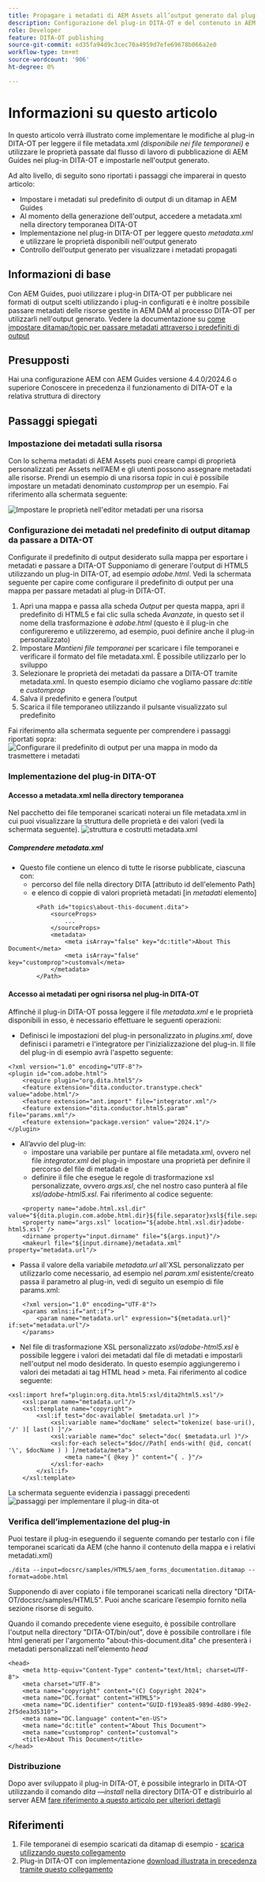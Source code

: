 ```yaml
---
title: Propagare i metadati di AEM Assets all’output generato dal plug-in DITA-OT
description: Configurazione del plug-in DITA-OT e del contenuto in AEM per inviare i metadati all’output generato
role: Developer
feature: DITA-OT publishing
source-git-commit: ed35fa94d9c3cec70a4959d7efe69678b066a2e0
workflow-type: tm+mt
source-wordcount: '906'
ht-degree: 0%

---
```



# Informazioni su questo articolo

In questo articolo verrà illustrato come implementare le modifiche al plug-in DITA-OT per leggere il file metadata.xml _(disponibile nei file temporanei)_ e utilizzare le proprietà passate dal flusso di lavoro di pubblicazione di AEM Guides nei plug-in DITA-OT e impostarle nell&#39;output generato.

Ad alto livello, di seguito sono riportati i passaggi che imparerai in questo articolo:
- Impostare i metadati sul predefinito di output di un ditamap in AEM Guides
- Al momento della generazione dell&#39;output, accedere a metadata.xml nella directory temporanea DITA-OT
- Implementazione nel plug-in DITA-OT per leggere questo _metadata.xml_ e utilizzare le proprietà disponibili nell&#39;output generato
- Controllo dell’output generato per visualizzare i metadati propagati

## Informazioni di base

Con AEM Guides, puoi utilizzare i plug-in DITA-OT per pubblicare nei formati di output scelti utilizzando i plug-in configurati e
è inoltre possibile passare metadati delle risorse gestite in AEM DAM al processo DITA-OT per utilizzarli nell&#39;output generato. Vedere la documentazione su [come impostare ditamap/topic per passare metadati attraverso i predefiniti di output](https://experienceleague.adobe.com/en/docs/experience-manager-guides/using/user-guide/output-gen/pass-metadata-dita-ot)


## Presupposti

Hai una configurazione AEM con AEM Guides versione 4.4.0/2024.6 o superiore
Conoscere in precedenza il funzionamento di DITA-OT e la relativa struttura di directory


## Passaggi spiegati

### Impostazione dei metadati sulla risorsa

Con lo schema metadati di AEM Assets puoi creare campi di proprietà personalizzati per Assets nell’AEM e gli utenti possono assegnare metadati alle risorse. Prendi un esempio di una risorsa _topic_ in cui è possibile impostare un metadati denominato _customprop_ per un esempio. Fai riferimento alla schermata seguente:

![Impostare le proprietà nell&#39;editor metadati per una risorsa](../../assets/publishing/assets-metadata-properties-ui-customprop.png)


### Configurazione dei metadati nel predefinito di output ditamap da passare a DITA-OT

Configurate il predefinito di output desiderato sulla mappa per esportare i metadati e passare a DITA-OT
Supponiamo di generare l&#39;output di HTML5 utilizzando un plug-in DITA-OT, ad esempio _adobe.html_.
Vedi la schermata seguente per capire come configurare il predefinito di output per una mappa per passare metadati al plug-in DITA-OT.
1. Apri una mappa e passa alla scheda _Output_ per questa mappa, apri il predefinito di HTML5 e fai clic sulla scheda _Avanzate_, in questo set il nome della trasformazione è _adobe.html_ (questo è il plug-in che configureremo e utilizzeremo, ad esempio, puoi definire anche il plug-in personalizzato)
2. Impostare _Mantieni file temporanei_ per scaricare i file temporanei e verificare il formato del file metadata.xml. È possibile utilizzarlo per lo sviluppo
3. Selezionare le proprietà dei metadati da passare a DITA-OT tramite metadata.xml. In questo esempio diciamo che vogliamo passare _dc:title_ e _customprop_
4. Salva il predefinito e genera l’output
5. Scarica il file temporaneo utilizzando il pulsante visualizzato sul predefinito

Fai riferimento alla schermata seguente per comprendere i passaggi riportati sopra:
![Configurare il predefinito di output per una mappa in modo da trasmettere i metadati](../../assets/publishing/map-outputpreset-html5-customprop.png)


### Implementazione del plug-in DITA-OT

#### Accesso a metadata.xml nella directory temporanea

Nel pacchetto dei file temporanei scaricati noterai un file metadata.xml in cui puoi visualizzare la struttura delle proprietà e dei valori (vedi la schermata seguente).
![struttura e costrutti metadata.xml](../../assets/publishing/publish-tempfiles-metadata-structure.png)

##### Comprendere metadata.xml

- Questo file contiene un elenco di tutte le risorse pubblicate, ciascuna con:
   - percorso del file nella directory DITA [attributo id dell&#39;elemento Path]
   - e elenco di coppie di valori proprietà metadati [in _metadati_ elemento]

```
        <Path id="topics\about-this-document.dita">
            <sourceProps>
                ...
            </sourceProps>
            <metadata>
                <meta isArray="false" key="dc:title">About This Document</meta>
                <meta isArray="false" key="customprop">customval</meta>
            </metadata>
        </Path>
```

#### Accesso ai metadati per ogni risorsa nel plug-in DITA-OT

Affinché il plug-in DITA-OT possa leggere il file _metadata.xml_ e le proprietà disponibili in esso, è necessario effettuare le seguenti operazioni:
- Definisci le impostazioni del plug-in personalizzato in _plugins.xml_, dove definisci i parametri e l&#39;integratore per l&#39;inizializzazione del plug-in. Il file del plug-in di esempio avrà l&#39;aspetto seguente:

```
<?xml version="1.0" encoding="UTF-8"?>
<plugin id="com.adobe.html">
    <require plugin="org.dita.html5"/>
    <feature extension="dita.conductor.transtype.check" value="adobe.html"/>
    <feature extension="ant.import" file="integrator.xml"/>
    <feature extension="dita.conductor.html5.param" file="params.xml"/>
    <feature extension="package.version" value="2024.1"/>
</plugin>
```

- All’avvio del plug-in:
   - impostare una variabile per puntare al file metadata.xml, ovvero nel file _integrator.xml_ del plug-in impostare una proprietà per definire il percorso del file di metadati e
   - definire il file che esegue le regole di trasformazione xsl personalizzate, ovvero _args.xsl_, che nel nostro caso punterà al file _xsl/adobe-html5.xsl_.
Fai riferimento al codice seguente:

```
    <property name="adobe.html.xsl.dir" value="${dita.plugin.com.adobe.html.dir}${file.separator}xsl${file.separator}"/>
    <property name="args.xsl" location="${adobe.html.xsl.dir}adobe-html5.xsl" />
    <dirname property="input.dirname" file="${args.input}"/>
    <makeurl file="${input.dirname}/metadata.xml" property="metadata.url"/>
```

- Passa il valore della variabile _metadata.url_ all&#39;XSL personalizzato per utilizzarlo come necessario, ad esempio nel _param.xml_ esistente/creato passa il parametro al plug-in, vedi di seguito un esempio di file params.xml:

```
    <?xml version="1.0" encoding="UTF-8"?>
    <params xmlns:if="ant:if">
        <param name="metadata.url" expression="${metadata.url}" if:set="metadata.url"/>
    </params>
```

- Nel file di trasformazione XSL personalizzato _xsl/adobe-html5.xsl_ è possibile leggere i valori dei metadati dal file di metadati e impostarli nell&#39;output nel modo desiderato. In questo esempio aggiungeremo i valori dei metadati ai tag HTML head > meta. Fai riferimento al codice seguente:

```
<xsl:import href="plugin:org.dita.html5:xsl/dita2html5.xsl"/>
    <xsl:param name="metadata.url"/>
    <xsl:template name="copyright">
        <xsl:if test="doc-available( $metadata.url )">
            <xsl:variable name="docName" select="tokenize( base-uri(), '/' )[ last() ]"/>
            <xsl:variable name="doc" select="doc( $metadata.url )"/>
            <xsl:for-each select="$doc//Path[ ends-with( @id, concat( '\', $docName ) ) ]/metadata/meta">
                <meta name="{ @key }" content="{ . }"/>
            </xsl:for-each>
        </xsl:if>
    </xsl:template>
```

La schermata seguente evidenzia i passaggi precedenti
![passaggi per implementare il plug-in dita-ot](../../assets/publishing/publishing-metadata-dita-ot-plugin-implementation.png)


### Verifica dell’implementazione del plug-in

Puoi testare il plug-in eseguendo il seguente comando per testarlo con i file temporanei scaricati da AEM (che hanno il contenuto della mappa e i relativi metadati.xml)

```
./dita --input=docsrc/samples/HTML5/aem_forms_documentation.ditamap --format=adobe.html
```

Supponendo di aver copiato i file temporanei scaricati nella directory &quot;DITA-OT/docsrc/samples/HTML5&quot;.
Puoi anche scaricare l’esempio fornito nella sezione risorse di seguito.

Quando il comando precedente viene eseguito, è possibile controllare l&#39;output nella directory &quot;DITA-OT/bin/out&quot;, dove è possibile controllare i file html generati per l&#39;argomento &quot;about-this-document.dita&quot; che presenterà i metadati personalizzati nell&#39;elemento _head_

```
<head>
    <meta http-equiv="Content-Type" content="text/html; charset=UTF-8">
    <meta charset="UTF-8">
    <meta name="copyright" content="(C) Copyright 2024">
    <meta name="DC.format" content="HTML5">
    <meta name="DC.identifier" content="GUID-f193ea85-989d-4d80-99e2-2f5dea3d5310">
    <meta name="DC.language" content="en-US">
    <meta name="dc:title" content="About This Document">
    <meta name="customprop" content="customval">
    <title>About This Document</title>
</head>
```

### Distribuzione

Dopo aver sviluppato il plug-in DITA-OT, è possibile integrarlo in DITA-OT utilizzando il comando _dita —install_ nella directory DITA-OT e distribuirlo al server AEM [fare riferimento a questo articolo per ulteriori dettagli](https://experienceleaguecommunities.adobe.com/t5/experience-manager-guides/steps-to-setup-a-custom-dita-ot/td-p/407659)


## Riferimenti

1. File temporanei di esempio scaricati da ditamap di esempio - [scarica utilizzando questo collegamento](../../assets/publishing/sample-temp-html5-adobe.html-content.zip)
2. Plug-in DITA-OT con implementazione [download illustrata in precedenza tramite questo collegamento](../../assets/publishing/sample-custom-plugin-com.adobe.html.zip)